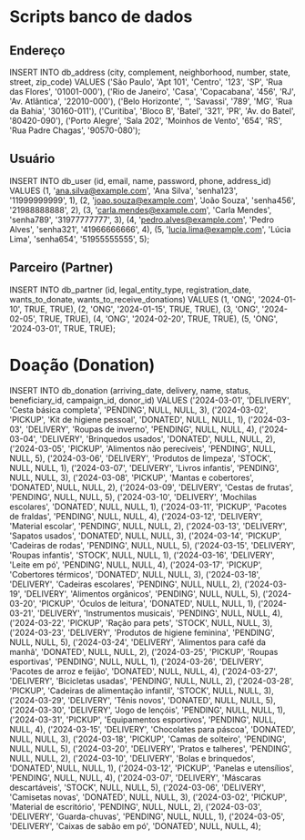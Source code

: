 # Scripts banco de dados
## Endereço
INSERT INTO db_address (city, complement, neighborhood, number, state, street, zip_code)
VALUES
  ('São Paulo', 'Apt 101', 'Centro', '123', 'SP', 'Rua das Flores', '01001-000'),
  ('Rio de Janeiro', 'Casa', 'Copacabana', '456', 'RJ', 'Av. Atlântica', '22010-000'),
  ('Belo Horizonte', '', 'Savassi', '789', 'MG', 'Rua da Bahia', '30160-011'),
  ('Curitiba', 'Bloco B', 'Batel', '321', 'PR', 'Av. do Batel', '80420-090'),
  ('Porto Alegre', 'Sala 202', 'Moinhos de Vento', '654', 'RS', 'Rua Padre Chagas', '90570-080');

## Usuário
INSERT INTO db_user (id, email, name, password, phone, address_id)
VALUES
  (1, 'ana.silva@example.com', 'Ana Silva', 'senha123', '11999999999', 1),
  (2, 'joao.souza@example.com', 'João Souza', 'senha456', '21988888888', 2),
  (3, 'carla.mendes@example.com', 'Carla Mendes', 'senha789', '31977777777', 3),
  (4, 'pedro.alves@example.com', 'Pedro Alves', 'senha321', '41966666666', 4),
  (5, 'lucia.lima@example.com', 'Lúcia Lima', 'senha654', '51955555555', 5);

## Parceiro (Partner)
INSERT INTO db_partner (id, legal_entity_type, registration_date, wants_to_donate, wants_to_receive_donations)
VALUES
(1, 'ONG', '2024-01-10', TRUE, TRUE),
(2, 'ONG', '2024-01-15', TRUE, TRUE),
(3, 'ONG', '2024-02-05', TRUE, TRUE),
(4, 'ONG', '2024-02-20', TRUE, TRUE),
(5, 'ONG', '2024-03-01', TRUE, TRUE);

# Doação (Donation)
INSERT INTO db_donation (arriving_date, delivery, name, status, beneficiary_id, campaign_id, donor_id)
VALUES
('2024-03-01', 'DELIVERY', 'Cesta básica completa', 'PENDING', NULL, NULL, 3),
('2024-03-02', 'PICKUP', 'Kit de higiene pessoal', 'DONATED', NULL, NULL, 1),
('2024-03-03', 'DELIVERY', 'Roupas de inverno', 'PENDING', NULL, NULL, 4),
('2024-03-04', 'DELIVERY', 'Brinquedos usados', 'DONATED', NULL, NULL, 2),
('2024-03-05', 'PICKUP', 'Alimentos não perecíveis', 'PENDING', NULL, NULL, 5),
('2024-03-06', 'DELIVERY', 'Produtos de limpeza', 'STOCK', NULL, NULL, 1),
('2024-03-07', 'DELIVERY', 'Livros infantis', 'PENDING', NULL, NULL, 3),
('2024-03-08', 'PICKUP', 'Mantas e cobertores', 'DONATED', NULL, NULL, 2),
('2024-03-09', 'DELIVERY', 'Cestas de frutas', 'PENDING', NULL, NULL, 5),
('2024-03-10', 'DELIVERY', 'Mochilas escolares', 'DONATED', NULL, NULL, 1),
('2024-03-11', 'PICKUP', 'Pacotes de fraldas', 'PENDING', NULL, NULL, 4),
('2024-03-12', 'DELIVERY', 'Material escolar', 'PENDING', NULL, NULL, 2),
('2024-03-13', 'DELIVERY', 'Sapatos usados', 'DONATED', NULL, NULL, 3),
('2024-03-14', 'PICKUP', 'Cadeiras de rodas', 'PENDING', NULL, NULL, 5),
('2024-03-15', 'DELIVERY', 'Roupas infantis', 'STOCK', NULL, NULL, 1),
('2024-03-16', 'DELIVERY', 'Leite em pó', 'PENDING', NULL, NULL, 4),
('2024-03-17', 'PICKUP', 'Cobertores térmicos', 'DONATED', NULL, NULL, 3),
('2024-03-18', 'DELIVERY', 'Cadeiras escolares', 'PENDING', NULL, NULL, 2),
('2024-03-19', 'DELIVERY', 'Alimentos orgânicos', 'PENDING', NULL, NULL, 5),
('2024-03-20', 'PICKUP', 'Óculos de leitura', 'DONATED', NULL, NULL, 1),
('2024-03-21', 'DELIVERY', 'Instrumentos musicais', 'PENDING', NULL, NULL, 4),
('2024-03-22', 'PICKUP', 'Ração para pets', 'STOCK', NULL, NULL, 3),
('2024-03-23', 'DELIVERY', 'Produtos de higiene feminina', 'PENDING', NULL, NULL, 5),
('2024-03-24', 'DELIVERY', 'Alimentos para café da manhã', 'DONATED', NULL, NULL, 2),
('2024-03-25', 'PICKUP', 'Roupas esportivas', 'PENDING', NULL, NULL, 1),
('2024-03-26', 'DELIVERY', 'Pacotes de arroz e feijão', 'DONATED', NULL, NULL, 4),
('2024-03-27', 'DELIVERY', 'Bicicletas usadas', 'PENDING', NULL, NULL, 2),
('2024-03-28', 'PICKUP', 'Cadeiras de alimentação infantil', 'STOCK', NULL, NULL, 3),
('2024-03-29', 'DELIVERY', 'Tênis novos', 'DONATED', NULL, NULL, 5),
('2024-03-30', 'DELIVERY', 'Jogo de lençóis', 'PENDING', NULL, NULL, 1),
('2024-03-31', 'PICKUP', 'Equipamentos esportivos', 'PENDING', NULL, NULL, 4),
('2024-03-15', 'DELIVERY', 'Chocolates para páscoa', 'DONATED', NULL, NULL, 3),
('2024-03-18', 'PICKUP', 'Camas de solteiro', 'PENDING', NULL, NULL, 5),
('2024-03-20', 'DELIVERY', 'Pratos e talheres', 'PENDING', NULL, NULL, 2),
('2024-03-10', 'DELIVERY', 'Bolas e brinquedos', 'DONATED', NULL, NULL, 1),
('2024-03-12', 'PICKUP', 'Panelas e utensílios', 'PENDING', NULL, NULL, 4),
('2024-03-07', 'DELIVERY', 'Máscaras descartáveis', 'STOCK', NULL, NULL, 5),
('2024-03-06', 'DELIVERY', 'Camisetas novas', 'DONATED', NULL, NULL, 3),
('2024-03-02', 'PICKUP', 'Material de escritório', 'PENDING', NULL, NULL, 2),
('2024-03-03', 'DELIVERY', 'Guarda-chuvas', 'PENDING', NULL, NULL, 1),
('2024-03-05', 'DELIVERY', 'Caixas de sabão em pó', 'DONATED', NULL, NULL, 4);



